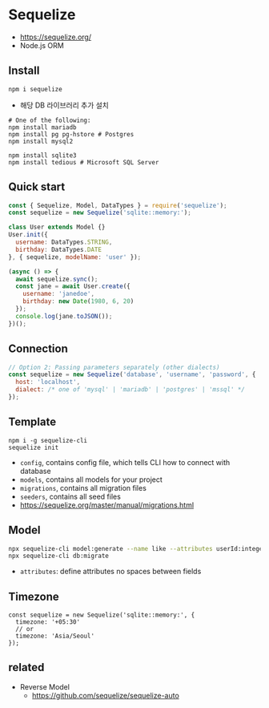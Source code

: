 # Sequelize
- https://sequelize.org/
- Node.js ORM

## Install

```
npm i sequelize
```
- 해당 DB 라이브러리 추가 설치

```
# One of the following:
npm install mariadb
npm install pg pg-hstore # Postgres
npm install mysql2

npm install sqlite3
npm install tedious # Microsoft SQL Server
```

## Quick start
```js
const { Sequelize, Model, DataTypes } = require('sequelize');
const sequelize = new Sequelize('sqlite::memory:');

class User extends Model {}
User.init({
  username: DataTypes.STRING,
  birthday: DataTypes.DATE
}, { sequelize, modelName: 'user' });

(async () => {
  await sequelize.sync();
  const jane = await User.create({
    username: 'janedoe',
    birthday: new Date(1980, 6, 20)
  });
  console.log(jane.toJSON());
})();
```

## Connection
```js
// Option 2: Passing parameters separately (other dialects)
const sequelize = new Sequelize('database', 'username', 'password', {
  host: 'localhost',
  dialect: /* one of 'mysql' | 'mariadb' | 'postgres' | 'mssql' */
});
```

## Template
```
npm i -g sequelize-cli
sequelize init
```
- `config`, contains config file, which tells CLI how to connect with database
- `models`, contains all models for your project
- `migrations`, contains all migration files
- `seeders`, contains all seed files
- https://sequelize.org/master/manual/migrations.html

## Model
```bash
npx sequelize-cli model:generate --name like --attributes userId:integer,articleId:integer
npx sequelize-cli db:migrate
```
- `attributes`: define attributes no spaces between fields

## Timezone
```
const sequelize = new Sequelize('sqlite::memory:', {
  timezone: '+05:30'
  // or
  timezone: 'Asia/Seoul'
});
```
## related
- Reverse Model
  * https://github.com/sequelize/sequelize-auto
